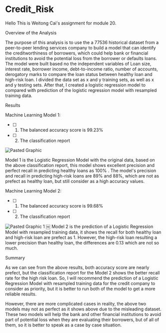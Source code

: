 # Credit_Risk
Hello
This is Weitong Cai's assignment for module 20. 

Overview of the Analysis

The purpose of this analysis is to use the a 77536 historical dataset from a peer-to-peer lending services company to build a model that can identify the creditworthiness of borrowers, which could help bank or financial institutions to avoid the potential loss from the borrower or defaults loans. The model were built based no the independent variables of Loan size, interest rate, borrower income, debt-to-income ratio, number of accounts, derogatory marks to compare the loan status between healthy loan  and high-risk loan. I divided the data set as x and y training sets, as well as x and y testing sets. After that, I created a logistic regression model to compared with prediction of the logistic regression model with resampled training data.


Results

Machine Learning Model 1:
- [ ] 1. The balanced accuracy score is 99.23%
- [ ] 2. The classification report 

![Pasted Graphic](https://github.com/Weitongcai/credit-risk-classification/assets/124700884/c1495713-9735-4ae6-b71d-11fad0a50b53)

Model 1 is the Logistic Regression Model with the original data, based on the above classification report, this model shows excellent precision and perfect recall in predicting healthy loans as 100% . The model's precision and recall in predicting high-risk loans are 89% and 88%, which are not as prefect as healthy loan, but still consider as a high accuracy values.

Machine Learning Model 2:
- [ ] 1. The balanced accuracy score is 99.68%
- [ ] 2. The classification report

![Pasted Graphic 1](https://github.com/Weitongcai/credit-risk-classification/assets/124700884/9943cc06-3fba-441e-af64-7ccf22e17894) 
￼
Model 2 is the prediction of a Logistic Regression Model with resampled training data, it shows the recall for both healthy loan and high-risk loan are prefect as 1. However, the high-risk loan resulting a lower precision than healthy loan, the differences are 0.13 which are not so much.



Summary

As we can see from the above results, both accuracy score are nearly prefect, but the classification report for the Model 2 shows the better recall rate for the high risk loan. So, I will recommend the prediction of a Logistic Regression Model with resampled training data for the credit company to consider as priority, but it is better to run both of the model to get a more reliable results.

However, there are more complicated cases in reality, the above two models may not as perfect as it shows above due to the misleading dataset. These two models will help the  bank and other financial institutions to avoid part of potential loss when they are evaluating their borrowers, but of all of them, so it is better to speak as a case by case situation.

